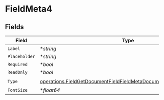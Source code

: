 # FieldMeta4


## Fields

| Field                                                                                                                                                        | Type                                                                                                                                                         | Required                                                                                                                                                     | Description                                                                                                                                                  |
| ------------------------------------------------------------------------------------------------------------------------------------------------------------ | ------------------------------------------------------------------------------------------------------------------------------------------------------------ | ------------------------------------------------------------------------------------------------------------------------------------------------------------ | ------------------------------------------------------------------------------------------------------------------------------------------------------------ |
| `Label`                                                                                                                                                      | **string*                                                                                                                                                    | :heavy_minus_sign:                                                                                                                                           | N/A                                                                                                                                                          |
| `Placeholder`                                                                                                                                                | **string*                                                                                                                                                    | :heavy_minus_sign:                                                                                                                                           | N/A                                                                                                                                                          |
| `Required`                                                                                                                                                   | **bool*                                                                                                                                                      | :heavy_minus_sign:                                                                                                                                           | N/A                                                                                                                                                          |
| `ReadOnly`                                                                                                                                                   | **bool*                                                                                                                                                      | :heavy_minus_sign:                                                                                                                                           | N/A                                                                                                                                                          |
| `Type`                                                                                                                                                       | [operations.FieldGetDocumentFieldFieldMetaDocumentsFieldsResponseType](../../models/operations/fieldgetdocumentfieldfieldmetadocumentsfieldsresponsetype.md) | :heavy_check_mark:                                                                                                                                           | N/A                                                                                                                                                          |
| `FontSize`                                                                                                                                                   | **float64*                                                                                                                                                   | :heavy_minus_sign:                                                                                                                                           | N/A                                                                                                                                                          |